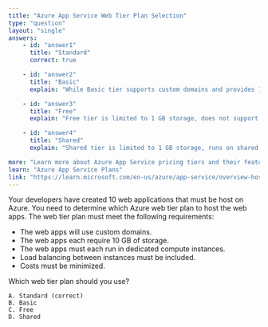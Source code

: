 ```yaml
---
title: "Azure App Service Web Tier Plan Selection"
type: "question"
layout: "single"
answers:
    - id: "answer1"
      title: "Standard"
      correct: true

    - id: "answer2"
      title: "Basic"
      explain: "While Basic tier supports custom domains and provides 10 GB storage, it does not include load balancing between instances, which is a requirement for this scenario."

    - id: "answer3"
      title: "Free"
      explain: "Free tier is limited to 1 GB storage, does not support custom domains, and runs on shared infrastructure. It does not meet any of the requirements for this scenario."

    - id: "answer4"
      title: "Shared"
      explain: "Shared tier is limited to 1 GB storage, runs on shared infrastructure, and has limited features. It does not meet the requirements for dedicated compute instances, storage, or load balancing."

more: "Learn more about Azure App Service pricing tiers and their features."
learn: "Azure App Service Plans"
link: "https://learn.microsoft.com/en-us/azure/app-service/overview-hosting-plans"
---
```

Your developers have created 10 web applications that must be host on Azure.
You need to determine which Azure web tier plan to host the web apps. The web tier plan must meet the following requirements:
- The web apps will use custom domains.
- The web apps each require 10 GB of storage.
- The web apps must each run in dedicated compute instances.
- Load balancing between instances must be included.
- Costs must be minimized.

Which web tier plan should you use?

    A. Standard (correct)
    B. Basic
    C. Free
    D. Shared

